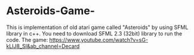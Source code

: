 # Asteroids-Game-
This is implementation of old atari game called "Asteroids" by using SFML library in c++.
You need to download SFML 2.3 (32bit) library to run the code.
The game:
https://www.youtube.com/watch?v=sG-kLIJ8_SI&ab_channel=Decard
